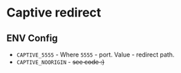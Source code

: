 # Captive redirect

## ENV Config

* `CAPTIVE_5555` - Where `5555` - port. Value - redirect path.
* `CAPTIVE_NOORIGIN` - ~~see code :)~~
